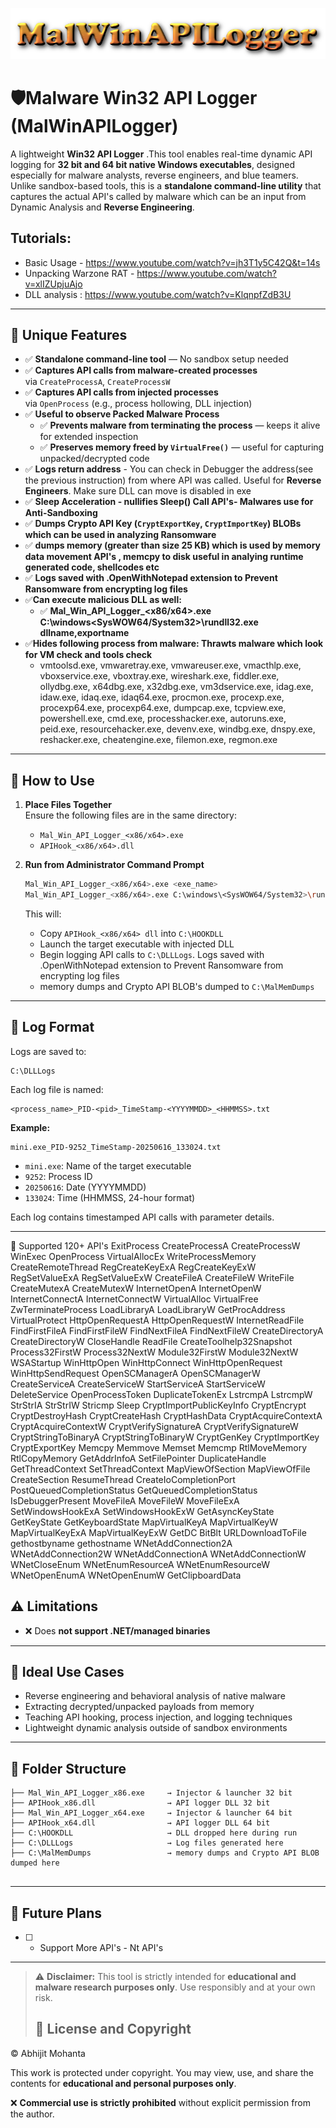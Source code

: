 ![API Logger Screenshot](images/Logo.png)

# 🛡️Malware Win32 API Logger (MalWinAPILogger)

A lightweight **Win32 API Logger** .This tool enables real-time dynamic API logging for **32 bit and 64 bit native Windows executables**, designed especially for malware analysts, reverse engineers, and blue teamers. Unlike sandbox-based tools, this is a **standalone command-line utility** that captures the actual API's called by malware which can be an input from Dynamic Analysis and **Reverse Engineering**.

## Tutorials:
- Basic Usage - https://www.youtube.com/watch?v=jh3T1y5C42Q&t=14s
- Unpacking Warzone RAT - https://www.youtube.com/watch?v=xlIZUpjuAjo
- DLL analysis : https://www.youtube.com/watch?v=KlqnpfZdB3U
---
## 🌟 Unique Features

- ✅ **Standalone command-line tool** — No sandbox setup needed
- ✅ **Captures API calls from malware-created processes**  
  via `CreateProcessA`, `CreateProcessW`
- ✅ **Captures API calls from injected processes**  
  via `OpenProcess` (e.g., process hollowing, DLL injection)
- ✅ **Useful to observe Packed Malware Process** 
     - ✅ **Prevents malware from terminating the process** — keeps it alive for extended inspection 
     - ✅ **Preserves memory freed by `VirtualFree()`** — useful for capturing unpacked/decrypted code
 - ✅ **Logs return address** - You can check in Debugger the address(see the previous instruction) from where API was called. Useful for **Reverse Engineers**. Make sure DLL can move is disabled in exe
- ✅ **Sleep Acceleration - nullifies Sleep() Call API's- Malwares use for Anti-Sandboxing**
- ✅ **Dumps Crypto API Key (`CryptExportKey`, `CryptImportKey`) BLOBs which can be used in analyzing Ransomware**
- ✅ **dumps memory  (greater than size 25 KB) which is used by memory data movement API's , memcpy to disk useful in analying runtime generated code, shellcodes etc**  
- ✅ **Logs saved with .OpenWithNotepad extension to Prevent Ransomware from encrypting log files**
- ✅**Can execute malicious DLL as well:**
  - ✅ **Mal_Win_API_Logger_<x86/x64>.exe C:\windows\<SysWOW64/System32>\rundll32.exe dllname,exportname**
- ✅**Hides following process from malware: Thrawts malware which look for VM check and tools check**
  - vmtoolsd.exe, vmwaretray.exe, vmwareuser.exe, vmacthlp.exe, vboxservice.exe, vboxtray.exe, wireshark.exe, fiddler.exe, ollydbg.exe, x64dbg.exe, x32dbg.exe, vm3dservice.exe, idag.exe, idaw.exe, idaq.exe, idaq64.exe, procmon.exe, procexp.exe, procexp64.exe, procexp64.exe, dumpcap.exe, tcpview.exe, powershell.exe, cmd.exe, processhacker.exe, autoruns.exe, peid.exe, resourcehacker.exe, devenv.exe, windbg.exe, dnspy.exe, reshacker.exe, cheatengine.exe, filemon.exe, regmon.exe   


---

## 🚀 How to Use

1. **Place Files Together**  
   Ensure the following files are in the same directory:
   - `Mal_Win_API_Logger_<x86/x64>.exe`
   - `APIHook_<x86/x64>.dll`

2. **Run from Administrator Command Prompt**
   ```bash
   Mal_Win_API_Logger_<x86/x64>.exe <exe_name>
   Mal_Win_API_Logger_<x86/x64>.exe C:\windows\<SysWOW64/System32>\rundll32.exe dllname,exportname
   ```

   This will:
   - Copy `APIHook_<x86/x64> dll` into `C:\HOOKDLL`
   - Launch the target executable with injected DLL
   - Begin logging API calls to `C:\DLLLogs`. Logs saved with .OpenWithNotepad extension to Prevent Ransomware from encrypting log files
   - memory dumps and Crypto API BLOB's dumped to `C:\MalMemDumps`
---

## 📄 Log Format

Logs are saved to:

```
C:\DLLLogs
```

Each log file is named:

```
<process_name>_PID-<pid>_TimeStamp-<YYYYMMDD>_<HHMMSS>.txt
```

**Example:**
```
mini.exe_PID-9252_TimeStamp-20250616_133024.txt
```

- `mini.exe`: Name of the target executable  
- `9252`: Process ID  
- `20250616`: Date (YYYYMMDD)  
- `133024`: Time (HHMMSS, 24-hour format)

Each log contains timestamped API calls with parameter details.


---

🔧 Supported 120+ API's
ExitProcess
CreateProcessA
CreateProcessW
WinExec
OpenProcess
VirtualAllocEx
WriteProcessMemory
CreateRemoteThread
RegCreateKeyExA
RegCreateKeyExW
RegSetValueExA
RegSetValueExW
CreateFileA
CreateFileW
WriteFile
CreateMutexA
CreateMutexW
InternetOpenA
InternetOpenW
InternetConnectA
InternetConnectW
VirtualAlloc
VirtualFree
ZwTerminateProcess
LoadLibraryA
LoadLibraryW
GetProcAddress
VirtualProtect
HttpOpenRequestA
HttpOpenRequestW
InternetReadFile
FindFirstFileA
FindFirstFileW
FindNextFileA
FindNextFileW
CreateDirectoryA
CreateDirectoryW
CloseHandle
ReadFile
CreateToolhelp32Snapshot
Process32FirstW
Process32NextW
Module32FirstW
Module32NextW
WSAStartup
WinHttpOpen
WinHttpConnect
WinHttpOpenRequest
WinHttpSendRequest
OpenSCManagerA
OpenSCManagerW
CreateServiceA
CreateServiceW
StartServiceA
StartServiceW
DeleteService
OpenProcessToken
DuplicateTokenEx
LstrcmpA
LstrcmpW
StrStrIA
StrStrIW
Stricmp
Sleep
CryptImportPublicKeyInfo
CryptEncrypt
CryptDestroyHash
CryptCreateHash
CryptHashData
CryptAcquireContextA
CryptAcquireContextW
CryptVerifySignatureA
CryptVerifySignatureW
CryptStringToBinaryA
CryptStringToBinaryW
CryptGenKey
CryptImportKey
CryptExportKey
Memcpy
Memmove
Memset
Memcmp
RtlMoveMemory
RtlCopyMemory
GetAddrInfoA
SetFilePointer
DuplicateHandle
GetThreadContext
SetThreadContext
MapViewOfSection
MapViewOfFile
CreateSection
ResumeThread
CreateIoCompletionPort
PostQueuedCompletionStatus
GetQueuedCompletionStatus
IsDebuggerPresent
MoveFileA
MoveFileW
MoveFileExA
SetWindowsHookExA
SetWindowsHookExW
GetAsyncKeyState
GetKeyState
GetKeyboardState
MapVirtualKeyA
MapVirtualKeyW
MapVirtualKeyExA
MapVirtualKeyExW
GetDC
BitBlt
URLDownloadToFile
gethostbyname
gethostname
WNetAddConnection2A
WNetAddConnection2W
WNetAddConnectionA
WNetAddConnectionW
WNetCloseEnum
WNetEnumResourceA
WNetEnumResourceW
WNetOpenEnumA
WNetOpenEnumW
GetClipboardData

  
## ⚠️ Limitations
- ❌ Does **not support .NET/managed binaries**


---

## 🧪 Ideal Use Cases

- Reverse engineering and behavioral analysis of native malware
- Extracting decrypted/unpacked payloads from memory
- Teaching API hooking, process injection, and logging techniques
- Lightweight dynamic analysis outside of sandbox environments

---

## 📁 Folder Structure

```
├── Mal_Win_API_Logger_x86.exe     → Injector & launcher 32 bit
├── APIHook_x86.dll                → API logger DLL 32 bit
├── Mal_Win_API_Logger_x64.exe     → Injector & launcher 64 bit
├── APIHook_x64.dll                → API logger DLL 64 bit
├── C:\HOOKDLL                     → DLL dropped here during run
├── C:\DLLLogs                     → Log files generated here
├── C:\MalMemDumps                 → memory dumps and Crypto API BLOB dumped here


```

---

## 🧭 Future Plans
- [ ] - Support More API's - Nt API's

---

> ⚠️ **Disclaimer:** This tool is strictly intended for **educational and malware research purposes only**. Use responsibly and at your own risk.
> ## 📄 License and Copyright

© Abhijit Mohanta

This work is protected under copyright. You may view, use, and share the contents for **educational and personal purposes only**.

❌ **Commercial use is strictly prohibited** without explicit permission from the author.
